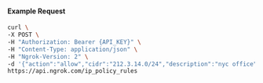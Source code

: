 <!-- Code generated for API Clients. DO NOT EDIT. -->

#### Example Request

```bash
curl \
-X POST \
-H "Authorization: Bearer {API_KEY}" \
-H "Content-Type: application/json" \
-H "Ngrok-Version: 2" \
-d '{"action":"allow","cidr":"212.3.14.0/24","description":"nyc office","ip_policy_id":"ipp_2q1yKuC96Fup3HgaKVpXQCVELwQ"}' \
https://api.ngrok.com/ip_policy_rules
```
